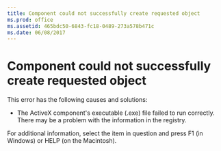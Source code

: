```yaml
---
title: Component could not successfully create requested object
ms.prod: office
ms.assetid: 465bdc50-6843-fc18-0489-273a578b471c
ms.date: 06/08/2017
---
```



# Component could not successfully create requested object

This error has the following causes and solutions:



- The ActiveX component's executable (.exe) file failed to run correctly. There may be a problem with the information in the registry.
    

For additional information, select the item in question and press F1 (in Windows) or HELP (on the Macintosh).

